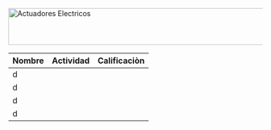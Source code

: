 <a href="https://cooltext.com"><img src="https://images.cooltext.com/5388195.png" width="851" height="73" alt="Actuadores Electricos" /></a>

| Nombre | Actividad | Calificaciòn |
|-------------|----------------|--------------|
| d           |                |              | 
| d           |                |              | 
| d           |                |              | 
| d           |                |              | 

